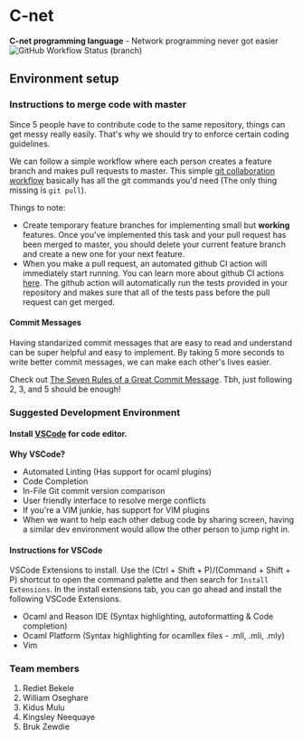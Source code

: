# C-net
__C-net programming language__ - Network programming never got easier
![GitHub Workflow Status (branch)](https://img.shields.io/github/workflow/status/bruk3/C-net/cnet-ci/main)

## Environment setup 


### Instructions to merge code with master
Since 5 people have to contribute code to the same repository, things can get messy really easily. That's why we should try to enforce certain coding guidelines. 

We can follow a simple workflow where each person creates a feature branch and makes pull requests to master. This simple [git collaboration workflow](https://gist.github.com/adamloving/5690951) basically has all the git commands you'd need (The only thing missing is `git pull`). 

Things to note:
- Create temporary feature branches for implementing small but __working__ features. Once you've implemented this task and your pull request has been merged to master, you should delete your current feature branch and create a new one for your next feature.
- When you make a pull request, an automated github CI action will immediately start running. You can learn more about github CI actions [here](https://lab.github.com/githubtraining/github-actions:-continuous-integration). The github action will automatically run the tests provided in your repository and makes sure that all of the tests pass before the pull request can get merged.

#### Commit Messages 
Having standarized commit messages that are easy to read and understand can be super helpful and easy to implement.
By taking 5 more seconds to write better commit messages, we can make each other's lives easier. 

Check out [The Seven Rules of a Great Commit Message](https://chris.beams.io/posts/git-commit/#separate).
Tbh, just following 2, 3, and 5 should be enough!



### Suggested Development Environment 

#### Install [VSCode](https://code.visualstudio.com/) for code editor. 
__Why VSCode?__ 
- Automated Linting (Has support for ocaml plugins)
- Code Completion
- In-File Git commit version comparison
- User friendly interface to resolve merge conflicts
- If you're a VIM junkie, has support for VIM plugins
- When we want to help each other debug code by sharing screen, having a similar dev environment would allow the other person to jump right in. 

#### Instructions for VSCode 

VSCode Extensions to install. Use the (Ctrl + Shift + P)/(Command + Shift + P) shortcut to open the command palette and then search for `Install Extensions`. In the install extensions tab, you can go ahead and install the following VSCode Extensions. 

- Ocaml and Reason IDE (Syntax highlighting, autoformatting & Code completion)
- Ocaml Platform (Syntax highlighting for ocamllex files - .mll, .mli, .mly)
- Vim



### Team members 
1. Rediet Bekele
2. William Oseghare
3. Kidus Mulu
4. Kingsley Neequaye
5. Bruk Zewdie 

